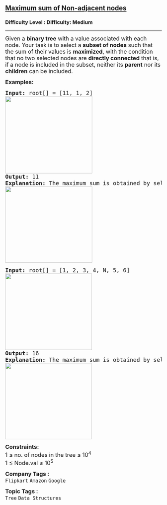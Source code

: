 <h2><a href="https://www.geeksforgeeks.org/problems/maximum-sum-of-non-adjacent-nodes/1">Maximum sum of Non-adjacent nodes</a></h2><h3>Difficulty Level : Difficulty: Medium</h3><hr><div class="problems_problem_content__Xm_eO" style="user-select: auto;"><p style="user-select: auto;"><span style="font-size: 18px; user-select: auto;">Given a <strong style="user-select: auto;">binary tree</strong> with a value associated with each node. Your task is to select a <strong style="user-select: auto;">subset of nodes</strong> such that the sum of their values is <strong style="user-select: auto;">maximized</strong>, with the condition that no two selected nodes are <strong style="user-select: auto;">directly connected</strong> that is, if a node is included in the subset, neither its <strong style="user-select: auto;">parent</strong> nor its <strong style="user-select: auto;">children</strong> can be included.</span></p>
<p style="user-select: auto;"><span style="font-size: 18px; user-select: auto;"><strong style="user-select: auto;">Examples:</strong></span></p>
<pre style="user-select: auto;"><span style="font-size: 18px; user-select: auto;"><strong style="user-select: auto;">Input:</strong> root[] = [11, 1, 2]<strong style="user-select: auto;"><br style="user-select: auto;"></strong><img src="https://media.geeksforgeeks.org/img-practice/prod/addEditProblem/880845/Web/Other/blobid0_1732598044.png" width="280" height="248" style="user-select: auto;">
<strong style="user-select: auto;">Output: </strong>11<strong style="user-select: auto;">
Explanation: </strong>The maximum sum is obtained by selecting the node 11.<br style="user-select: auto;"><img src="https://media.geeksforgeeks.org/img-practice/prod/addEditProblem/880845/Web/Other/blobid1_1732598102.png" width="280" height="245" style="user-select: auto;"></span></pre>
<pre style="user-select: auto;"><span style="font-size: 18px; user-select: auto;"><strong style="user-select: auto;">Input:</strong> root[] = [1, 2, 3, 4, N, 5, 6]
<img src="https://media.geeksforgeeks.org/img-practice/prod/addEditProblem/880845/Web/Other/blobid2_1732598208.png" width="279" height="246" style="user-select: auto;"><br style="user-select: auto;"><strong style="user-select: auto;">Output: </strong>16<strong style="user-select: auto;">
Explanation: </strong>The maximum sum is obtained by selecting the nodes 1, 4, 5, and 6, which are not directly connected to each other. Their total sum is 16.  <br style="user-select: auto;"><img src="https://media.geeksforgeeks.org/img-practice/prod/addEditProblem/880845/Web/Other/blobid3_1732598283.png" width="278" height="245" style="user-select: auto;"><br style="user-select: auto;"></span></pre>
<div style="user-select: auto;"><span style="font-size: 18px; user-select: auto;"><strong style="user-select: auto;">Constraints:</strong><br style="user-select: auto;">1 ≤ no. of nodes in the tree ≤ 10<sup style="user-select: auto;">4</sup></span></div>
<div style="user-select: auto;"><span style="font-size: 18px; user-select: auto;">1 ≤ Node.val ≤ 10<sup style="user-select: auto;">5</sup></span></div></div><p><span style=font-size:18px><strong>Company Tags : </strong><br><code>Flipkart</code>&nbsp;<code>Amazon</code>&nbsp;<code>Google</code>&nbsp;<br><p><span style=font-size:18px><strong>Topic Tags : </strong><br><code>Tree</code>&nbsp;<code>Data Structures</code>&nbsp;